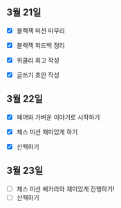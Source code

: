 ## 3월 21일

- [x] 블랙잭 미션 마무리
- [x] 블랙잭 피드백 정리
- [x] 위클리 회고 작성
- [x] 글쓰기 초안 작성



## 3월 22일

- [x] 페어와 가벼운 이야기로 시작하기
- [x] 체스 미션 재미있게 하기
- [x] 산책하기



## 3월 23일

- [ ] 체스 미션 배카라와 재미있게 진행하기!
- [ ] 산책하기
